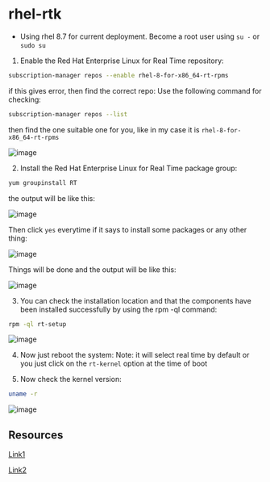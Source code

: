 # rhel-rtk

* Using rhel 8.7 for current deployment.
Become a root user using `su -` or `sudo su`

1. Enable the Red Hat Enterprise Linux for Real Time repository:
```bash
subscription-manager repos --enable rhel-8-for-x86_64-rt-rpms
```

if this gives error, then find the correct repo:
Use the following command for checking:

```bash
subscription-manager repos --list
```

then find the one suitable one for you, like in my case it is `rhel-8-for-x86_64-rt-rpms`

![image](https://github.com/AdityaKoranga/rhel-rtk/assets/95766110/27cc27c4-d60f-4107-b639-1dbdf2f42d04)

2. Install the Red Hat Enterprise Linux for Real Time package group:

```bash
yum groupinstall RT
```

the output will be like this:

![image](https://github.com/AdityaKoranga/rhel-rtk/assets/95766110/a1003f77-fefa-4f40-b414-dec6faacb2cc)

Then click `yes` everytime if it says to install some packages or any other thing:

![image](https://github.com/AdityaKoranga/rhel-rtk/assets/95766110/8b0a4b92-b67b-43c6-9f0a-cf4d51f36d1a)

Things will be done and the output will be like this:

![image](https://github.com/AdityaKoranga/rhel-rtk/assets/95766110/90ec48fb-e01e-4da2-999c-c0a790c36cd4)

3. You can check the installation location and that the components have been installed successfully by using the rpm -ql command:

```bash
rpm -ql rt-setup
```
![image](https://github.com/AdityaKoranga/rhel-rtk/assets/95766110/f44bebba-9800-4526-bff4-93a49033d5ee)

4. Now just reboot the system:
Note: it will select real time by default or you just click on the `rt-kernel` option at the time of boot

5. Now check the kernel version:

```bash
uname -r
```

![image](https://github.com/AdityaKoranga/rhel-rtk/assets/95766110/57725246-970f-4cb8-9a44-8d2a0bd3f909)


## Resources
[Link1](https://access.redhat.com/documentation/en-us/red_hat_enterprise_linux_for_real_time/7/html/installation_guide/chap-download)

[Link2](https://linux.web.cern.ch/rt/Red_Hat_Enterprise_Linux_for_Real_Time-7-Installation_Guide-en-US.pdf)

